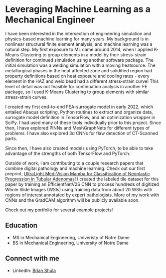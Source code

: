 # Leveraging Machine Learning as a Mechanical Engineer 

I have been interested in the intersection of engineering simulation and physics-based machine learning for many years.  My background is in nonlinear structural finite element analysis, and machine learning was a natural step.  My first exposure to ML came around 2014, when I applied K-Means Clustering to group elements in a model by their stress-strain definition for continued simulation using another software package.  The initial simulation was a welding simulation with a moving heatsource.  The metallurgical phases in the heat affected zone and solidified region had property definitions based on heat exposure and cooling rates - every element in the HAZ and weld bead had a different stress-strain curve!  This level of detail was not feasible for continuation analysis in another FE package, so I used K-Means Clustering to group elements with similar stress-strain curves.

I created my first end-to-end FEA-surrogate model in early 2022, which entailed Abaqus scripting, Python routines to extract and organize data, surrogate model definition in TensorFlow, and an optimization wrapper in SciPy.  I had used many of these tools individually prior to this project.  Since then, I have explored PINNs and MeshGraphNets for different types of problems.  I have also explored 3d CNNs for flaw detection of CT-Scanned parts.

Since then, I have also created models using PyTorch, to be able to take advantage of the strengths of both TensorFlow and PyTorch.

Outside of work, I am contributing to a couple research papers that combine digital pathology and machine learning. Check out our first preprint, [UltraLight Med-Vision Mamba for Classification of Neoplastic Progression in Tubular Adenomas](https://arxiv.org/abs/2508.09339)!  I created the labeled tile dataset for this paper by training an EfficientNetV2S CNN to process hundreds of digitized Whole Slide Images (WSIs) using training data from about 20 WSIs with regions of interest annotated by expert pathologists.  More of my work with CNNs and the GradCAM algorithm will be publicly available soon.

Check out my portfolio for several example projects!

## Education

- MS in Mechanical Engineering, Univeristy of Notre Dame
- BS in Mechanical Engineering, University of Notre Dame

## Connect with me

- LinkedIn: [Brian Shula](https://www.linkedin.com/in/brianshula/)

<!--
**brians1982/brians1982** is a ✨ _special_ ✨ repository because its `README.md` (this file) appears on your GitHub profile.

Here are some ideas to get you started:

- 🔭 I’m currently working on ...
- 🌱 I’m currently learning ...
- 👯 I’m looking to collaborate on ...
- 🤔 I’m looking for help with ...
- 💬 Ask me about ...
- 📫 How to reach me: ...
- 😄 Pronouns: ...
- ⚡ Fun fact: ...
-->

